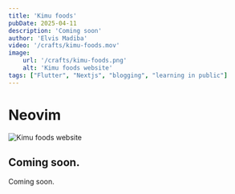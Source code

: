 ```yaml
---
title: 'Kimu foods'
pubDate: 2025-04-11
description: 'Coming soon'
author: 'Elvis Madiba'
video: '/crafts/kimu-foods.mov'
image:
    url: '/crafts/kimu-foods.png'
    alt: 'Kimu foods website'
tags: ["Flutter", "Nextjs", "blogging", "learning in public"]
---
```

# Neovim

![Kimu foods website](/crafts/kimu-foods.png)

## Coming soon.

Coming soon.